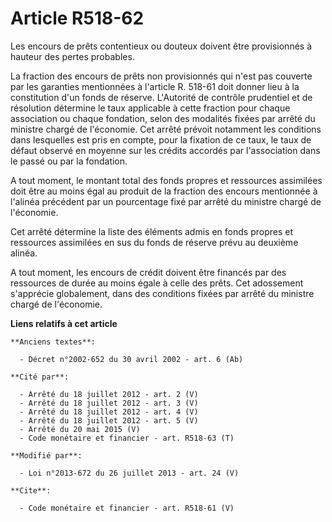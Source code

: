 # Article R518-62

Les encours de prêts contentieux ou douteux doivent être provisionnés à hauteur des pertes probables. 

La fraction des encours de prêts non provisionnés qui n'est pas couverte par les garanties mentionnées à l'article R. 518-61
doit donner lieu à la constitution d'un fonds de réserve. L'Autorité de contrôle prudentiel et de résolution détermine le
taux applicable à cette fraction pour chaque association ou chaque fondation, selon des modalités fixées par arrêté du
ministre chargé de l'économie. Cet arrêté prévoit notamment les conditions dans lesquelles est pris en compte, pour la
fixation de ce taux, le taux de défaut observé en moyenne sur les crédits accordés par l'association dans le passé ou par la
fondation. 

A tout moment, le montant total des fonds propres et ressources assimilées doit être au moins égal au produit de la fraction
des encours mentionnée à l'alinéa précédent par un pourcentage fixé par arrêté du ministre chargé de l'économie. 

Cet arrêté détermine la liste des éléments admis en fonds propres et ressources assimilées en sus du fonds de réserve prévu
au deuxième alinéa. 

A tout moment, les encours de crédit doivent être financés par des ressources de durée au moins égale à celle des prêts. Cet
adossement s'apprécie globalement, dans des conditions fixées par arrêté du ministre chargé de l'économie.

**Liens relatifs à cet article**

	**Anciens textes**:

	  - Décret n°2002-652 du 30 avril 2002 - art. 6 (Ab)

	**Cité par**:

	  - Arrêté du 18 juillet 2012 - art. 2 (V)
	  - Arrêté du 18 juillet 2012 - art. 3 (V)
	  - Arrêté du 18 juillet 2012 - art. 4 (V)
	  - Arrêté du 18 juillet 2012 - art. 5 (V)
	  - Arrêté du 20 mai 2015 (V)
	  - Code monétaire et financier - art. R518-63 (T)

	**Modifié par**:

	  - Loi n°2013-672 du 26 juillet 2013 - art. 24 (V)

	**Cite**:

	  - Code monétaire et financier - art. R518-61 (V)
